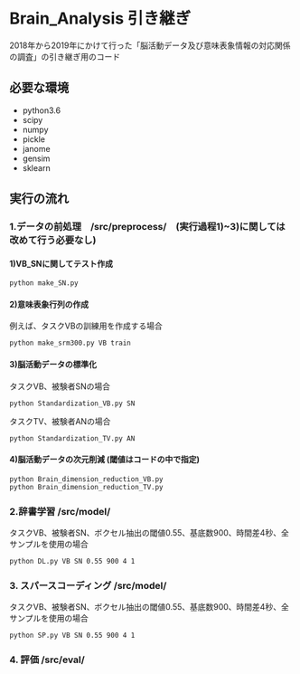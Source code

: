 # Brain_Analysis 引き継ぎ

2018年から2019年にかけて行った「脳活動データ及び意味表象情報の対応関係の調査」の引き継ぎ用のコード

## 必要な環境
* python3.6
* scipy
* numpy
* pickle
* janome
* gensim
* sklearn

## 実行の流れ
### 1.データの前処理　/src/preprocess/　(実行過程1)~3)に関しては改めて行う必要なし)
#### 1)VB_SNに関してテスト作成
    python make_SN.py
    
#### 2)意味表象行列の作成
例えば、タスクVBの訓練用を作成する場合

    python make_srm300.py VB train
    
#### 3)脳活動データの標準化
タスクVB、被験者SNの場合
    
    python Standardization_VB.py SN
    
タスクTV、被験者ANの場合

    python Standardization_TV.py AN
    
#### 4)脳活動データの次元削減 (閾値はコードの中で指定)
    python Brain_dimension_reduction_VB.py
    python Brain_dimension_reduction_TV.py
    
### 2.辞書学習 /src/model/
タスクVB、被験者SN、ボクセル抽出の閾値0.55、基底数900、時間差4秒、全サンプルを使用の場合
  
    python DL.py VB SN 0.55 900 4 1
    
### 3. スパースコーディング /src/model/
タスクVB、被験者SN、ボクセル抽出の閾値0.55、基底数900、時間差4秒、全サンプルを使用の場合

    python SP.py VB SN 0.55 900 4 1
    
### 4. 評価 /src/eval/
